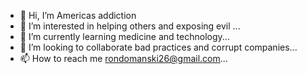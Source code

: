 - 👋 Hi, I’m Americas addiction 
- 👀 I’m interested in helping others and exposing evil
...
- 🌱 I’m currently learning medicine and technology...
- 💞️ I’m looking to collaborate bad practices and corrupt companies...
- 📫 How to reach me rondomanski26@gmail.com...

